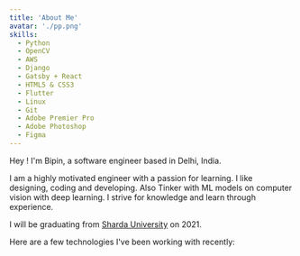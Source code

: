 ```yaml
---
title: 'About Me'
avatar: './pp.png'
skills:
  - Python
  - OpenCV
  - AWS
  - Django
  - Gatsby + React
  - HTML5 & CSS3 
  - Flutter
  - Linux
  - Git
  - Adobe Premier Pro
  - Adobe Photoshop
  - Figma
---
```


Hey ! I'm Bipin, a software engineer based in Delhi, India.

I am a highly motivated engineer with a passion for learning. I like designing, coding and developing. Also Tinker with ML models on computer vision with deep learning.
I strive for knowledge and learn through experience.

I will be graduating from [Sharda University](https://www.sharda.ac.in/) on 2021.

Here are a few technologies I've been working with recently:
